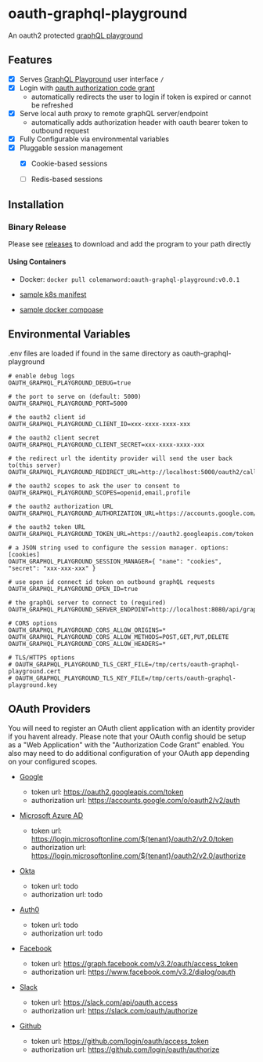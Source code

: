 # oauth-graphql-playground

An oauth2 protected [graphQL playground](https://github.com/graphql/graphql-playground)

## Features

- [x] Serves [GraphQL Playground](https://github.com/graphql/graphql-playground) user interface `/`
- [x] Login with [oauth authorization code grant](https://oauth.net/2/grant-types/authorization-code/)
    - automatically redirects the user to login if token is expired or cannot be refreshed
- [x] Serve local auth proxy to remote graphQL server/endpoint 
    - automatically adds authorization header with oauth bearer token to outbound request
- [x] Fully Configurable via environmental variables
- [x] Pluggable session management
    - [x] Cookie-based sessions
    - [ ] Redis-based sessions


## Installation

### Binary Release

Please see [releases](https://github.com/autom8ter/oauth-graphql-playground/releases/tag/v0.0.1) to download and add the program to your path directly

#### Using Containers

- Docker: `docker pull colemanword:oauth-graphql-playground:v0.0.1`

- [sample k8s manifest](k8s.yaml) 

- [sample docker compoase](docker-compose.yml)


## Environmental Variables

.env files are loaded if found in the same directory as oauth-graphql-playground

```
# enable debug logs
OAUTH_GRAPHQL_PLAYGROUND_DEBUG=true

# the port to serve on (default: 5000)
OAUTH_GRAPHQL_PLAYGROUND_PORT=5000

# the oauth2 client id
OAUTH_GRAPHQL_PLAYGROUND_CLIENT_ID=xxx-xxxx-xxxx-xxx

# the oauth2 client secret
OAUTH_GRAPHQL_PLAYGROUND_CLIENT_SECRET=xxx-xxxx-xxxx-xxx

# the redirect url the identity provider will send the user back to(this server)
OAUTH_GRAPHQL_PLAYGROUND_REDIRECT_URL=http://localhost:5000/oauth2/callback

# the oauth2 scopes to ask the user to consent to
OAUTH_GRAPHQL_PLAYGROUND_SCOPES=openid,email,profile

# the oauth2 authorization URL
OAUTH_GRAPHQL_PLAYGROUND_AUTHORIZATION_URL=https://accounts.google.com/o/oauth2/v2/auth

# the oauth2 token URL
OAUTH_GRAPHQL_PLAYGROUND_TOKEN_URL=https://oauth2.googleapis.com/token

# a JSON string used to configure the session manager. options: [cookies]
OAUTH_GRAPHQL_PLAYGROUND_SESSION_MANAGER={ "name": "cookies", "secret": "xxx-xxx-xxx" }

# use open id connect id token on outbound graphQL requests
OAUTH_GRAPHQL_PLAYGROUND_OPEN_ID=true

# the graphQL server to connect to (required)
OAUTH_GRAPHQL_PLAYGROUND_SERVER_ENDPOINT=http://localhost:8080/api/graphql

# CORS options
OAUTH_GRAPHQL_PLAYGROUND_CORS_ALLOW_ORIGINS=*
OAUTH_GRAPHQL_PLAYGROUND_CORS_ALLOW_METHODS=POST,GET,PUT,DELETE
OAUTH_GRAPHQL_PLAYGROUND_CORS_ALLOW_HEADERS=*

# TLS/HTTPS options
# OAUTH_GRAPHQL_PLAYGROUND_TLS_CERT_FILE=/tmp/certs/oauth-graphql-playground.cert
# OAUTH_GRAPHQL_PLAYGROUND_TLS_KEY_FILE=/tmp/certs/oauth-graphql-playground.key

```

## OAuth Providers

You will need to register an OAuth client application with an identity provider if you havent already.
Please note that your OAuth config should be setup as a "Web Application" with the "Authorization Code Grant" enabled.
You also may need to do additional configuration of your OAuth app depending on your configured scopes.


- [Google](https://support.google.com/googleapi/answer/6158849?hl=en)
    - token url: https://oauth2.googleapis.com/token
    - authorization url: https://accounts.google.com/o/oauth2/v2/auth

- [Microsoft Azure AD](https://docs.microsoft.com/en-us/azure/active-directory/develop/v2-oauth2-auth-code-flow)
    - token url: https://login.microsoftonline.com/${tenant}/oauth2/v2.0/token
    - authorization url: https://login.microsoftonline.com/${tenant}/oauth2/v2.0/authorize

- [Okta](https://developer.okta.com/docs/guides/implement-oauth-for-okta/create-oauth-app/)
    - token url: todo
    - authorization url: todo

- [Auth0](https://auth0.com/docs/applications/set-up-an-application)
    - token url: todo
    - authorization url: todo
    
- [Facebook](https://developers.facebook.com/docs/facebook-login/)
    - token url: https://graph.facebook.com/v3.2/oauth/access_token
    - authorization url: https://www.facebook.com/v3.2/dialog/oauth

- [Slack](https://api.slack.com/legacy/oauth)
    - token url: https://slack.com/api/oauth.access
    - authorization url: https://slack.com/oauth/authorize
    
- [Github](https://github.com/settings/applications/new)
    - token url: https://github.com/login/oauth/access_token
    - authorization url: https://github.com/login/oauth/authorize